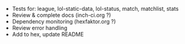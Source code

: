 * Tests for: league, lol-static-data, lol-status, match, matchlist, stats
* Review & complete docs (inch-ci.org ?)
* Dependency monitoring (hexfaktor.org ?)
* Review error handling
* Add to hex, update README
